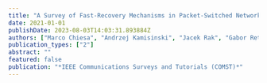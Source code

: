 ```yaml
---
title: "A Survey of Fast-Recovery Mechanisms in Packet-Switched Networks"
date: 2021-01-01
publishDate: 2023-08-03T14:03:31.893884Z
authors: ["Marco Chiesa", "Andrzej Kamisinski", "Jacek Rak", "Gabor Retvari", "Stefan Schmid"]
publication_types: ["2"]
abstract: ""
featured: false
publication: "*IEEE Communications Surveys and Tutorials (COMST)*"
---
```


